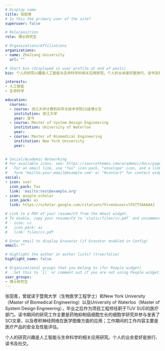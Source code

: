 ```yaml
---
# Display name
title: 张田青
# Is this the primary user of the site?
superuser: false

# Role/position
role: 博士研究生

# Organizations/Affiliations
organizations:
- name: ZheJiang University
  url: ""

# Short bio (displayed in user profile at end of posts)
bio: 个人的研究兴趣是人工智能与生命科学的相关应用研究。个人的业余爱好是旅行、读书及社交。

interests:
- 人工智能
- 生命科学

education:
  courses:
  - course: 浙江大学计算机科学与技术学院21级博士生
    institution: 浙江大学
    year: 至今
  - course: Master of System Design Engineering
    institution: University of Waterloo
    year: 
  - course: Master of Biomedical Engineering
    institution: New York University
    year: 
  

# Social/Academic Networking
# For available icons, see: https://sourcethemes.com/academic/docs/page-builder/#icons
#   For an email link, use "fas" icon pack, "envelope" icon, and a link in the
#   form "mailto:your-email@example.com" or "#contact" for contact widget.
social:
- icon: user
  icon_pack: fas
  link: 'mailto:test@example.org'
- icon: google-scholar
  icon_pack: ai
  link: https://scholar.google.com/citations?hl=en&user=lFbTT5AAAAAJ

# Link to a PDF of your resume/CV from the About widget.
# To enable, copy your resume/CV to `static/files/cv.pdf` and uncomment the lines below.
# - icon: cv
#   icon_pack: ai
#   link: files/cv.pdf

# Enter email to display Gravatar (if Gravatar enabled in Config)
email: ""

# Highlight the author in author lists? (true/false)
highlight_name: false

# Organizational groups that you belong to (for People widget)
#   Set this to `[]` or comment out if you are not using People widget.
user_groups:
- 博士研究生
---
```

张田青，曾就读于暨南大学（生物医学工程学士）和New York University（Master of Biomedical Engineering）以及University of Waterloo（Master of System Design Engneering），毕业之后作为项目工程师任职于TUV SUD的医疗部门。读书期间的研究工作主要是药物抑制癌细胞生长的细胞学研究并参与发表了SCI文章，以及卷积神经网络在医学图像方面的应用；工作期间的工作内容主要是医疗产品的安全及性能评估。

个人的研究兴趣是人工智能与生命科学的相关应用研究。个人的业余爱好是旅行、读书及社交。

